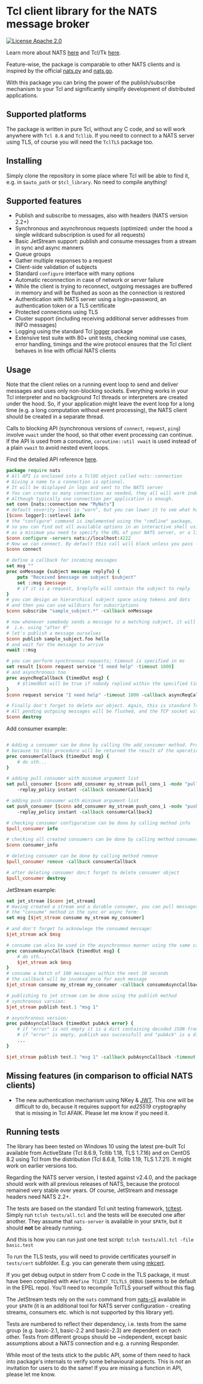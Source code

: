# Tcl client library for the NATS message broker

[![License Apache 2.0](https://img.shields.io/badge/License-Apache2-blue.svg)](https://www.apache.org/licenses/LICENSE-2.0)

Learn more about NATS [here](https://nats.io) and Tcl/Tk [here](https://www.tcl.tk/).

Feature-wise, the package is comparable to other NATS clients and is inspired by the official [nats.py](https://github.com/nats-io/nats.py) and [nats.go](https://github.com/nats-io/nats.go).

With this package you can bring the power of the publish/subscribe mechanism to your Tcl and significantly simplify development of distributed applications.

## Supported platforms

The package is written in pure Tcl, without any C code, and so will work anywhere with `Tcl 8.6` and `Tcllib`. If you need to connect to a NATS server using TLS, of course you will need the `TclTLS` package too.

## Installing
Simply clone the repository in some place where Tcl will be able to find it, e.g. in `$auto_path` or `$tcl_library`. No need to compile anything!

## Supported features
- Publish and subscribe to messages, also with headers (NATS version 2.2+)
- Synchronous and asynchronous requests (optimized: under the hood a single wildcard subscription is used for all requests)
- Basic JetStream support: publish and consume messages from a stream in sync and async manners
- Queue groups
- Gather multiple responses to a request
- Client-side validation of subjects
- Standard `configure` interface with many options
- Automatic reconnection in case of network or server failure
- While the client is trying to reconnect, outgoing messages are buffered in memory and will be flushed as soon as the connection is restored
- Authentication with NATS server using a login+password, an authentication token or a TLS certificate
- Protected connections using TLS
- Cluster support (including receiving additional server addresses from INFO messages)
- Logging using the standard Tcl [logger](https://core.tcl-lang.org/tcllib/doc/trunk/embedded/md/tcllib/files/modules/log/logger.md) package
- Extensive test suite with 80+ unit tests, checking nominal use cases, error handling, timings and the wire protocol ensures that the Tcl client behaves in line with official NATS clients

## Usage

Note that the client relies on a running event loop to send and deliver messages and uses only non-blocking sockets. Everything works in your Tcl interpreter and no background Tcl threads or interpreters are created under the hood. So, if your application might leave the event loop for a long time (e.g. a long computation without event processing), the NATS client should be created in a separate thread.

Calls to blocking API (synchronous versions of `connect`, `request`, `ping`) involve `vwait` under the hood, so that other event processing can continue. If the API is used from a coroutine, `coroutine::util vwait` is used instead of a plain `vwait` to avoid nested event loops.

Find the detailed API reference [here](API.md).

```Tcl
package require nats
# All API is enclosed into a TclOO object called nats::connection
# Giving a name to a connection is optional. 
# It will be displayed in logs and sent to the NATS server
# You can create as many connections as needed, they all will work independently. 
# Although typically one connection per application is enough.
set conn [nats::connection new "MyNats"]
# default severity level is "warn", but you can lower it to see what happens under the hood
[$conn logger]::setlevel info
# the "configure" command is implemented using the "cmdline" package, 
# so you can find out all available options in an interactive shell using -?
# as a minimum you need to specify the URL of your NATS server, or a list of URLs
$conn configure -servers nats://localhost:4222 
# Now we can connect. By default this call will block unless you pass -async option.
$conn connect

# define a callback for incoming messages
set msg ""
proc onMessage {subject message replyTo} {
    puts "Received $message on subject $subject"
    set ::msg $message
    # if it is a request, $replyTo will contain the subject to reply
}
# you can design an hierarchical subject space using tokens and dots
# and then you can use wildcars for subscriptions
$conn subscribe "sample_subject.*" -callback onMessage

# now whenever somebody sends a message to a matching subject, it will be delivered from the event loop,
#  i.e. using "after 0"
# let's publish a message ourselves
$conn publish sample_subject.foo hello
# and wait for the message to arrive
vwait ::msg

# you can perform synchronous requests; timeout is specified in ms
set result [$conn request service "I need help" -timeout 1000]
# and asynchronous too
proc asyncReqCallback {timedOut msg} {
    # $timedOut will be true if nobody replied within the specified timeout
}
$conn request service "I need help" -timeout 1000 -callback asyncReqCallback

# Finally don't forget to delete our object. Again, this is standard TclOO.
# All pending outgoing messages will be flushed, and the TCP socket will be closed.
$conn destroy
```
Add consumer example:
```Tcl

# Adding a consumer can be done by calling the add_consumer method. Providing -callback argument is required
# because to this procedure will be returned the result of the operation.
proc consumerCallback {timedOut msg} {
    # do sth...
}

# adding pull consumer with minimum argument list
set pull_consumer [$conn add_consumer my_stream pull_cons_1 -mode "pull" -ack_policy explicit -deliver_policy all \
    -replay_policy instant -callback consumerCallback]

# adding push consumer with minimum argument list
set push_consumer [$conn add_consumer my_stream push_cons_1 -mode "push" -ack_policy explicit -deliver_policy all \
    -replay_policy instant -callback consumerCallback]

# checking consumer configuration can be done by calling method info
$pull_consumer info

# checking all created consumers can be done by calling method consumer_info
$conn consumer_info

# deleting consumer can be done by calling method remove
$pull_consumer remove -callback consumerCallback

# after deleting consumer don;t forget to delete consumer object
$pull_consumer destroy
```
JetStream example:
```Tcl
set jet_stream [$conn jet_stream]
# Having created a stream and a durable consumer, you can pull messages using 
# the "consume" method in the sync or async form:
set msg [$jet_stream consume my_stream my_consumer]

# and don't forget to acknowlege the consumed message:
$jet_stream ack $msg

# consume can also be used in the asynchronous manner using the same callback as asyncReqCallback:
proc consumeAsyncCallback {timedOut msg} {
    # do sth...
    $jet_stream ack $msg
}
# consume a batch of 100 messages within the next 10 seconds
# the callback will be invoked once for each message
$jet_stream consume my_stream my_consumer -callback consumeAsyncCallback -timeout 10000 -batch_size 100

# publishing to jet stream can be done using the publish method
# synchronous varsion:
$jet_stream publish test.1 "msg 1"

# asynchronous version:
proc pubAsyncCallback {timedOut pubAck error} {
    # if "error" is not empty it is a dict containing decoded JSON from NATS server
    # if "error" is empty, publish was successfull and "pubAck" is a dict containing "stream", "seq" and optionally "duplicate"
    ...
}

$jet_stream publish test.1 "msg 1" -callback pubAsyncCallback -timeout 1000
```

## Missing features (in comparison to official NATS clients)
- The new authentication mechanism using NKey & [JWT](https://docs.nats.io/developing-with-nats/security/creds). This one will be difficult to do, because it requires support for _ed25519_ cryptography that is missing in Tcl AFAIK. Please let me know if you need it.

## Running tests

The library has been tested on Windows 10 using the latest pre-built Tcl available from ActiveState (Tcl 8.6.9, Tcllib 1.18, TLS 1.7.16) and on CentOS 8.2 using Tcl from the distribution (Tcl 8.6.8, Tcllib 1.19, TLS 1.7.21). It might work on earlier versions too.

Regarding the NATS server version, I tested against v2.4.0, and the package should work with all previous releases of NATS, because the protocol remained very stable over years. Of course, JetStream and message headers need NATS 2.2+.

The tests are based on the standard Tcl unit testing framework, [tcltest](https://www.tcl.tk/man/tcl8.6/TclCmd/tcltest.htm). Simply run `tclsh tests/all.tcl` and the tests will be executed one after another. They assume that `nats-server` is available in your `$PATH`, but it should **not** be already running. 

And this is how you can run just one test script: `tclsh tests/all.tcl -file basic.test`

To run the TLS tests, you will need to provide certificates yourself in `tests/cert` subfolder. E.g. you can generate them using [mkcert](https://docs.nats.io/nats-server/configuration/securing_nats/tls#self-signed-certificates-for-testing).

If you get debug output in stderr from C code in the TLS package, it must have been compiled with `#define TCLEXT_TCLTLS_DEBUG` (seems to be default in the EPEL repo). You'll need to recompile TclTLS yourself without this flag.

The JetStream tests rely on the `nats` command from [nats-cli](https://github.com/nats-io/natscli) available in your `$PATH` (it is an additional tool for NATS server configuration - creating streams, consumers etc. which is not supported by this library yet).

Tests are numbered to reflect their dependency, i.e. tests from the same group (e.g. basic-2.1, basic-2.2 and basic-2.3) are dependent on each other. Tests from different groups should be ~independent, except basic assumptions about a NATS connection and e.g. a running Responder.

While most of the tests stick to the public API, some of them need to hack into package's internals to verify some behavioural aspects. This is *not* an invitation for users to do the same! If you are missing a function in API, please let me know.
